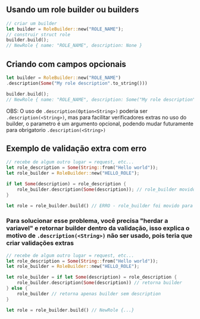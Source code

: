 ## Usando um role builder ou builders

```rs
// criar um builder
let builder = RoleBuilder::new("ROLE_NAME");
// construir struct role
builder.build();
// NewRole { name: "ROLE_NAME", description: None }
```

## Criando com campos opcionais

```rs
let builder = RoleBuilder::new("ROLE_NAME")
.description(Some("My role description".to_string()))

builder.build();
// NewRole { name: "ROLE_NAME", description: Some("My role description") }

```

OBS: O uso de `.description(Option<String>)` poderia ser `.description(<String>)`, mas
para facilitar verificadores extras no uso do builder, o parametro é um argumento
opcional, podendo mudar futuramente para obrigatorio `.description(<String>)`

## Exemplo de validação extra com erro

```rs
// recebe de algum outro lugar = request, etc...
let role_description = Some(String::from("Hello world"));
let role_builder = RoleBuilder::new("HELLO_ROLE");

if let Some(description) = role_description {
    role_builder.description(Some(description)); // role_builder movido aqui
}

let role = role_builder.build() // ERRO - role_builder foi movido para dentro da validação;
```

### Para solucionar esse problema, você precisa "herdar a variavel" e retornar builder dentro da validação, isso explica o motivo de `.description(<String>)` não ser usado, pois teria que criar validações extras

```rs
// recebe de algum outro lugar = request, etc...
let role_description = Some(String::from("Hello world"));
let role_builder = RoleBuilder::new("HELLO_ROLE");

let role_builder = if let Some(description) = role_description {
    role_builder.description(Some(description)) // retorna builder
} else {
    role_builder // retorna apenas builder sem description
}

let role = role_builder.build() // NewRole {...}
```
